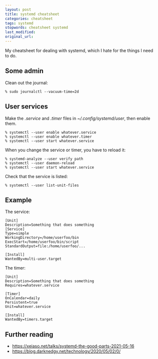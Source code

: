 ```yaml
---
layout: post
title: systemd cheatsheet
categories: cheatsheet
tags: systemd
stopwords: cheatsheet systemd
last_modified:
original_url:
---
```


My cheatsheet for dealing with systemd, which I hate for the things I need to do.

<!--more-->

## Some admin

Clean out the journal:

	% sudo journalctl --vacuum-time=2d

## User services

Make the *.service* and *.timer* files in *~/.config/systemd/user*, then enable them.

	% systemctl --user enable whatever.service
	% systemctl --user enable whatever.timer
	% systemctl --user start whatever.service

When you change the service or timer, you have to reload it:

	% systemd-analyze --user verify path
	% systemctl --user daemon-reload
	% systemctl --user start whatever.service

Check that the service is listed:

	% systemctl --user list-unit-files

## Example

The service:

	[Unit]
	Description=Something that does something
	[Service]
	Type=simple
	WorkingDirectory=/home/userfoo/bin
	ExecStart=/home/userfoo/bin/script
	StandardOutput=file:/home/userfoo/...

	[Install]
	WantedBy=multi-user.target

The timer:

	[Unit]
	Description=Something that does something
	Requires=whatever.service

	[Timer]
	OnCalendar=daily
	Persistent=true
	Unit=whatever.service

	[Install]
	WantedBy=timers.target

## Further reading

* https://xeiaso.net/talks/systemd-the-good-parts-2021-05-16
* https://blog.darknedgy.net/technology/2020/05/02/0/

